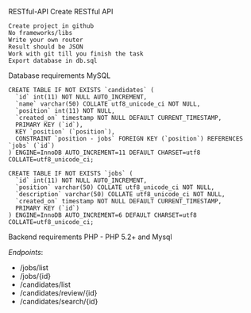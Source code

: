 RESTful-API
Create RESTful API

    Create project in github
    No frameworks/libs
    Write your own router
    Result should be JSON
    Work with git till you finish the task
    Export database in db.sql

Database requirements MySQL 
```
CREATE TABLE IF NOT EXISTS `candidates` (
  `id` int(11) NOT NULL AUTO_INCREMENT,
  `name` varchar(50) COLLATE utf8_unicode_ci NOT NULL,
  `position` int(11) NOT NULL,
  `created_on` timestamp NOT NULL DEFAULT CURRENT_TIMESTAMP,
  PRIMARY KEY (`id`),
  KEY `position` (`position`),
  CONSTRAINT `position - jobs` FOREIGN KEY (`position`) REFERENCES `jobs` (`id`)
) ENGINE=InnoDB AUTO_INCREMENT=11 DEFAULT CHARSET=utf8 COLLATE=utf8_unicode_ci;

CREATE TABLE IF NOT EXISTS `jobs` (
  `id` int(11) NOT NULL AUTO_INCREMENT,
  `position` varchar(50) COLLATE utf8_unicode_ci NOT NULL,
  `description` varchar(50) COLLATE utf8_unicode_ci NOT NULL,
  `created_on` timestamp NOT NULL DEFAULT CURRENT_TIMESTAMP,
  PRIMARY KEY (`id`)
) ENGINE=InnoDB AUTO_INCREMENT=6 DEFAULT CHARSET=utf8 COLLATE=utf8_unicode_ci;
```
Backend requirements PHP - 
PHP 5.2+ and Mysql

*Endpoints*:
* /jobs/list 
* /jobs/{id} 
* /candidates/list 
* /candidates/review/{id} 
* /candidates/search/{id}
